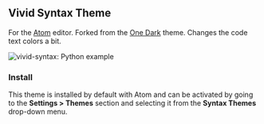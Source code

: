 ## Vivid Syntax Theme

For the [Atom](https://atom.io/) editor. Forked from the [One Dark](https://github.com/nschneid/one-dark-syntax) theme. Changes the code text colors a bit.

![vivid-syntax: Python example](https://raw.githubusercontent.com/nschneid/vivid-syntax/master/python-example.png)

### Install

This theme is installed by default with Atom and can be activated by going to the __Settings > Themes__ section and selecting it from the __Syntax Themes__ drop-down menu.
